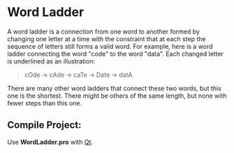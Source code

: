 # Word Ladder

A word ladder is a connection from one word to another formed by changing one letter at a time with the constraint that at each step the sequence of letters still forms a valid word. For example, here is a word ladder connecting the word "code" to the word "data". Each changed letter is underlined as an illustration:

>cOde → cAde → caTe → Date → datA

There are many other word ladders that connect these two words, but this one is the shortest. There might be others of the same length, but none with fewer steps than this one.

## Compile Project:
Use **WordLadder.pro** with [Qt](https://www.qt.io/download).
